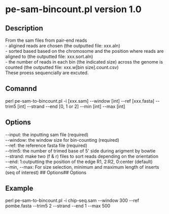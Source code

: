 # pe-sam-bincount.pl version 1.0
## Description
From the sam files from pair-end reads  
\- aligined reads are chosen (the outputted file: xxx.aln)  
\- sorted based based on the chromosome and the position where reads are aligned to (the outputted file: xxx.sort.aln)   
\- the number of reads in each bin (the indicated size) across the genome is counted (the outputted file: xxx.w[bin size].count.csv)  
These proess sequencially are excuted.
## Comannd
perl pe-sam-to-bincount.pl -i [xxx.sam] --window [int] --ref [xxx.fasta]  --trim5 [int] --strand --end [0, 1 or 2] --min [int] --max [int]
## Options
--input:        the inputting sam file (required)  
--window:  the window size for bin-counting (required)  
--ref:          the reference fasta file (required)  
--trim5:     the number of trimed base of  5' side during arigment by bowtie  
--strand:   make two (f & r) files to sort reads depending on the orientation  
--end:       1:outputting the position of the edge R1, 2:R2, 0:center (default)  
--min, --max:   For size selection, minimum and maximum length of inserts (seq of interest)  ## Options## Options
## Example
perl pe-sam-to-bincount.pl -i chip-seq.sam --window 300 --ref pombe.fasta  --trim5 2 --strand --end  1  --max 500